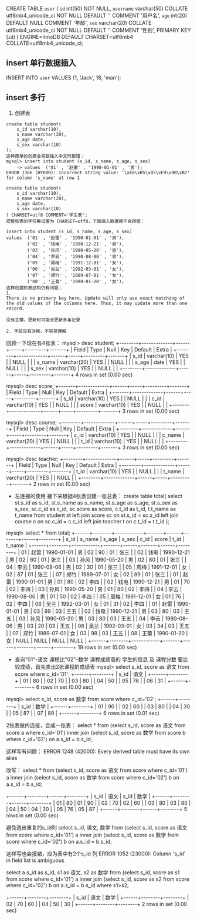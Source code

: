 CREATE TABLE `user` (
  `id` int(50) NOT NULL,
  `username` varchar(50) COLLATE utf8mb4_unicode_ci NOT NULL DEFAULT '' COMMENT '用户名',
  `age` int(20) DEFAULT NULL COMMENT '年龄',
  `sex` varchar(20) COLLATE utf8mb4_unicode_ci NOT NULL DEFAULT '' COMMENT '性别',
  PRIMARY KEY (`id`)
) ENGINE=InnoDB DEFAULT CHARSET=utf8mb4 COLLATE=utf8mb4_unicode_ci;


## insert 单行数据插入
INSERT INTO `user` VALUES (1, 'Jack', 18, 'man');

## insert 多行
1. 创建表
```
create table student(
    s_id varchar(10),
    s_name varchar(20),
    s_age date,
    s_sex varchar(10)
);
这种简单的创建会导致插入中文时报错：
mysql> insert into student (s_id, s_name, s_age, s_sex)
    -> values  ('01' , '赵雷' , '1990-01-01' , '男');
ERROR 1366 (HY000): Incorrect string value: '\xE8\xB5\xB5\xE9\x9B\xB7' for column 's_name' at row 1

create table student(
    s_id varchar(10),
    s_name varchar(20),
    s_age date,
    s_sex varchar(10)
) CHARSET=utf8 COMMENT='学生表';
把整张表的字符集设置为 CHARSET=utf8，下面插入数据就不会报错：

insert into student (s_id, s_name, s_age, s_sex)
values  ('01' , '赵雷' , '1990-01-01' , '男'),
        ('02' , '钱电' , '1990-12-21' , '男'),
        ('03' , '孙风' , '1990-05-20' , '男'),
        ('04' , '李云' , '1990-08-06' , '男'),
        ('05' , '周梅' , '1991-12-01' , '女'),
        ('06' , '吴兰' , '1992-03-01' , '女'),
        ('07' , '郑竹' , '1989-07-01' , '女'),
        ('08' , '王菊' , '1990-01-20' , '女');
这样创建的表结构仍有问题：
1. 
There is no primary key here. Update will only use exact matching of the old values of the columns here. Thus, it may update more than one record.

没有主键，更新时可能会更新多条记录

2. 字段没有注释，不容易理解
```

回顾一下现在有4张表：
mysql> desc student;
+--------+-------------+------+-----+---------+-------+
| Field  | Type        | Null | Key | Default | Extra |
+--------+-------------+------+-----+---------+-------+
| s_id   | varchar(10) | YES  |     | NULL    |       |
| s_name | varchar(20) | YES  |     | NULL    |       |
| s_age  | date        | YES  |     | NULL    |       |
| s_sex  | varchar(10) | YES  |     | NULL    |       |
+--------+-------------+------+-----+---------+-------+
4 rows in set (0.00 sec)

mysql> desc score;
+-------+-------------+------+-----+---------+-------+
| Field | Type        | Null | Key | Default | Extra |
+-------+-------------+------+-----+---------+-------+
| s_id  | varchar(10) | YES  |     | NULL    |       |
| c_id  | varchar(10) | YES  |     | NULL    |       |
| score | varchar(10) | YES  |     | NULL    |       |
+-------+-------------+------+-----+---------+-------+
3 rows in set (0.00 sec)

mysql> desc course;
+--------+-------------+------+-----+---------+-------+
| Field  | Type        | Null | Key | Default | Extra |
+--------+-------------+------+-----+---------+-------+
| c_id   | varchar(10) | YES  |     | NULL    |       |
| c_name | varchar(20) | YES  |     | NULL    |       |
| t_id   | varchar(10) | YES  |     | NULL    |       |
+--------+-------------+------+-----+---------+-------+
3 rows in set (0.00 sec)

mysql> desc teacher;
+--------+-------------+------+-----+---------+-------+
| Field  | Type        | Null | Key | Default | Extra |
+--------+-------------+------+-----+---------+-------+
| t_id   | varchar(10) | YES  |     | NULL    |       |
| t_name | varchar(20) | YES  |     | NULL    |       |
+--------+-------------+------+-----+---------+-------+
2 rows in set (0.00 sec)

- 左连接的使用
接下来根据4张表创建一张总表：
create table total(
  select st.s_id as s_id, st.s_name as s_name, st.s_age as s_age, st.s_sex as s_sex,
  sc.c_id as c_id, sc.score as score,
  c.t_id as t_id,
  t.t_name as t_name
   from student st 
   left join score sc on st.s_id = sc.s_id
   left join course c on sc.c_id = c.c_id
   left join teacher t on c.t_id = t.t_id
);

mysql> select * from total;
+------+--------+------------+-------+------+-------+------+--------+
| s_id | s_name | s_age      | s_sex | c_id | score | t_id | t_name |
+------+--------+------------+-------+------+-------+------+--------+
| 01   | 赵雷   | 1990-01-01 | 男    | 02   | 90    | 01   | 张三   |
| 02   | 钱电   | 1990-12-21 | 男    | 02   | 60    | 01   | 张三   |
| 03   | 孙风   | 1990-05-20 | 男    | 02   | 80    | 01   | 张三   |
| 04   | 李云   | 1990-08-06 | 男    | 02   | 30    | 01   | 张三   |
| 05   | 周梅   | 1991-12-01 | 女    | 02   | 87    | 01   | 张三   |
| 07   | 郑竹   | 1989-07-01 | 女    | 02   | 89    | 01   | 张三   |
| 01   | 赵雷   | 1990-01-01 | 男    | 01   | 80    | 02   | 李四   |
| 02   | 钱电   | 1990-12-21 | 男    | 01   | 70    | 02   | 李四   |
| 03   | 孙风   | 1990-05-20 | 男    | 01   | 80    | 02   | 李四   |
| 04   | 李云   | 1990-08-06 | 男    | 01   | 50    | 02   | 李四   |
| 05   | 周梅   | 1991-12-01 | 女    | 01   | 76    | 02   | 李四   |
| 06   | 吴兰   | 1992-03-01 | 女    | 01   | 31    | 02   | 李四   |
| 01   | 赵雷   | 1990-01-01 | 男    | 03   | 99    | 03   | 王五   |
| 02   | 钱电   | 1990-12-21 | 男    | 03   | 80    | 03   | 王五   |
| 03   | 孙风   | 1990-05-20 | 男    | 03   | 80    | 03   | 王五   |
| 04   | 李云   | 1990-08-06 | 男    | 03   | 20    | 03   | 王五   |
| 06   | 吴兰   | 1992-03-01 | 女    | 03   | 34    | 03   | 王五   |
| 07   | 郑竹   | 1989-07-01 | 女    | 03   | 98    | 03   | 王五   |
| 08   | 王菊   | 1990-01-20 | 女    | NULL | NULL  | NULL | NULL   |
+------+--------+------------+-------+------+-------+------+--------+
19 rows in set (0.00 sec)

- 查询"01"-语文 课程比"02"-数学 课程成绩高的 学生的信息 及 课程分数
要比较成绩，首先查出2张课程的成绩表
mysql> select s_id, score as 语文 from score where c_id='01';
+------+--------+
| s_id | 语文   |
+------+--------+
| 01   | 80     |
| 02   | 70     |
| 03   | 80     |
| 04   | 50     |
| 05   | 76     |
| 06   | 31     |
+------+--------+
6 rows in set (0.00 sec)

mysql> select s_id, score as 数学 from score where c_id='02';
+------+--------+
| s_id | 数学   |
+------+--------+
| 01   | 90     |
| 02   | 60     |
| 03   | 80     |
| 04   | 30     |
| 05   | 87     |
| 07   | 89     |
+------+--------+
6 rows in set (0.01 sec)

2张表做内连接，合成一张表：
select * from
(select s_id, score as 语文 from score a where c_id='01')
inner join
(select s_id, score as 数学 from score b where c_id='02')
on a.s_id = b.s_id;

这样写有问题：
ERROR 1248 (42000): Every derived table must have its own alias

改写：
select * from
(select s_id, score as 语文 from score where c_id='01') a
inner join
(select s_id, score as 数学 from score where c_id='02') b
on a.s_id = b.s_id;

+------+--------+------+--------+
| s_id | 语文   | s_id | 数学   |
+------+--------+------+--------+
| 01   | 80     | 01   | 90     |
| 02   | 70     | 02   | 60     |
| 03   | 80     | 03   | 80     |
| 04   | 50     | 04   | 30     |
| 05   | 76     | 05   | 87     |
+------+--------+------+--------+
5 rows in set (0.00 sec)

避免选出重复的s_id列
select s_id, 语文, 数学 from
(select s_id, score as 语文 from score where c_id='01') a
inner join
(select s_id, score as 数学 from score where c_id='02') b
on a.s_id = b.s_id;

这样写也会报错，应为表中有2个s_id 列
ERROR 1052 (23000): Column 's_id' in field list is ambiguous

select a.s_id as s_id, s1 as 语文, s2 as 数学
from
(select s_id, score as s1 from score where c_id='01') a
inner join
(select s_id, score as s2 from score where c_id='02') b
on a.s_id = b.s_id
where s1>s2;

+------+--------+--------+
| s_id | 语文   | 数学   |
+------+--------+--------+
| 02   | 70     | 60     |
| 04   | 50     | 30     |
+------+--------+--------+
2 rows in set (0.00 sec)